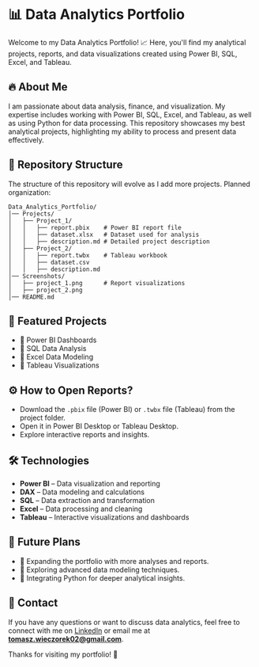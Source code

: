 # 📊 Data Analytics Portfolio

Welcome to my Data Analytics Portfolio! 📈 Here, you'll find my analytical projects, reports, and data visualizations created using Power BI, SQL, Excel, and Tableau.

## 🔥 About Me
I am passionate about data analysis, finance, and visualization. My expertise includes working with Power BI, SQL, Excel, and Tableau, as well as using Python for data processing. This repository showcases my best analytical projects, highlighting my ability to process and present data effectively.

## 📂 Repository Structure
The structure of this repository will evolve as I add more projects. Planned organization:

```
Data_Analytics_Portfolio/
│── Projects/
│   ├── Project_1/
│   │   ├── report.pbix    # Power BI report file
│   │   ├── dataset.xlsx   # Dataset used for analysis
│   │   ├── description.md # Detailed project description
│   ├── Project_2/
│   │   ├── report.twbx    # Tableau workbook
│   │   ├── dataset.csv    
│   │   ├── description.md 
│── Screenshots/
│   ├── project_1.png      # Report visualizations
│   ├── project_2.png
│── README.md
```

## 📌 Featured Projects
- 🔹 Power BI Dashboards  
- 🔹 SQL Data Analysis  
- 🔹 Excel Data Modeling  
- 🔹 Tableau Visualizations  

## ⚙️ How to Open Reports?
- Download the `.pbix` file (Power BI) or `.twbx` file (Tableau) from the project folder.  
- Open it in Power BI Desktop or Tableau Desktop.  
- Explore interactive reports and insights.  

## 🛠 Technologies
- **Power BI** – Data visualization and reporting  
- **DAX** – Data modeling and calculations  
- **SQL** – Data extraction and transformation  
- **Excel** – Data processing and cleaning  
- **Tableau** – Interactive visualizations and dashboards  

## 🚀 Future Plans
- 🔹 Expanding the portfolio with more analyses and reports.  
- 🔹 Exploring advanced data modeling techniques.  
- 🔹 Integrating Python for deeper analytical insights.  

## 📩 Contact
If you have any questions or want to discuss data analytics, feel free to connect with me on [LinkedIn](www.linkedin.com/in/tomasz-wieczorek-) or email me at **tomasz.wieczorek02@gmail.com**.

Thanks for visiting my portfolio! 🚀

